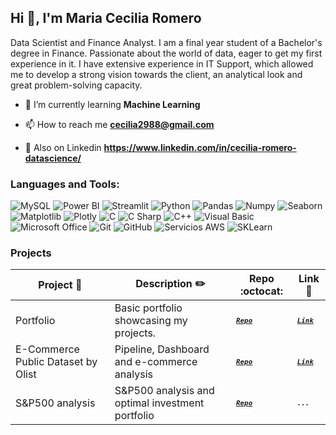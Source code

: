 ## Hi 👋, I'm Maria Cecilia Romero

Data Scientist and Finance Analyst. I am a final year student of a Bachelor's degree in Finance. Passionate about the world of data, eager to get my first experience in it. I have extensive experience in IT Support, which allowed me to develop a strong vision towards the client, an analytical look and great problem-solving capacity.

- 🌱 I’m currently learning **Machine Learning**

- 📫 How to reach me **cecilia2988@gmail.com**

- 🔰 Also on Linkedin **https://www.linkedin.com/in/cecilia-romero-datascience/**


### Languages and Tools:
![MySQL](https://img.shields.io/badge/MySQL-green?style=plastic&logo=mysql)
![Power BI](https://img.shields.io/badge/PowerBI-green?style=plastic&logo=powerbi)
![Streamlit](https://img.shields.io/badge/Streamlit-green?style=plastic&logo=streamlit)
![Python](https://img.shields.io/badge/Python-green?style=plastic&logo=python)
![Pandas](https://img.shields.io/badge/Pandas-green?style=plastic&logo=pandas)
![Numpy](https://img.shields.io/badge/Numpy-green?style=plastic&logo=numpy)
![Seaborn](https://img.shields.io/badge/Seaborn-green?style=plastic&logo=icon)
![Matplotlib](https://img.shields.io/badge/Matplotlib-green?style=plastic&logo=icon)
![Plotly](https://img.shields.io/badge/Plotly-green?style=plastic&logo=plotly)
![C](https://img.shields.io/badge/C-green?style=plastic&logo=c)
![C Sharp](https://img.shields.io/badge/CSharp-green?style=plastic&logo=csharp)
![C++](https://img.shields.io/badge/C++-green?style=plastic&logo=cplusplus)
![Visual Basic](https://img.shields.io/badge/VisualBasic-green?style=plastic&logo=dotnet)
![Microsoft Office](https://img.shields.io/badge/MicrosoftOffice-green?style=plastic&logo=microsoftoffice)
![Git](https://img.shields.io/badge/Git-green?style=plastic&logo=git)
![GitHub](https://img.shields.io/badge/GitHub-green?style=plastic&logo=github)
![Servicios AWS](https://img.shields.io/badge/ServiciosAWS-green?style=plastic&logo=amazonaws)
![SKLearn](https://img.shields.io/badge/SKLearn-green?style=plastic&logo=scikitlearn)


### Projects
|      Project :triangular_flag_on_post:   |     Description :pencil2:   | Repo :octocat:  | Link :link:  | 
|-------------|-------------------|---|---|
|    Portfolio    | Basic portfolio showcasing my projects. | <sup><kbd>***[Repo](https://github.com/RomeroFederico/Portfolio-Github-Pages)***</kbd></sup> | <sup><kbd>***[Link](https://romerofederico.github.io/Portfolio-Github-Pages/)***</kbd></sup> |
|   E-Commerce Public Dataset by Olist     | Pipeline, Dashboard and e-commerce analysis | <sup><kbd>***[Repo](https://github.com/cecilia2988/TP_Grupal_Olist)***</kbd></sup> | <sup><kbd>***[Link](https://github.com/cecilia2988/TP_Grupal_Olist/)***</kbd></sup> |
|    S&P500 analysis   | S&P500 analysis and optimal investment portfolio | <sup><kbd>***[Repo](https://github.com/gpitrella/PF-FrontEnd)***</kbd></sup> | <sup><kbd>***...***</kbd></sup> |
